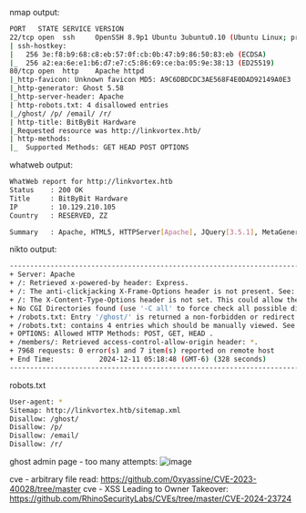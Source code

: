 nmap output:
```bash
PORT   STATE SERVICE VERSION
22/tcp open  ssh     OpenSSH 8.9p1 Ubuntu 3ubuntu0.10 (Ubuntu Linux; protocol 2.0)
| ssh-hostkey: 
|   256 3e:f8:b9:68:c8:eb:57:0f:cb:0b:47:b9:86:50:83:eb (ECDSA)
|_  256 a2:ea:6e:e1:b6:d7:e7:c5:86:69:ce:ba:05:9e:38:13 (ED25519)
80/tcp open  http    Apache httpd
|_http-favicon: Unknown favicon MD5: A9C6DBDCDC3AE568F4E0DAD92149A0E3
|_http-generator: Ghost 5.58
|_http-server-header: Apache
| http-robots.txt: 4 disallowed entries 
|_/ghost/ /p/ /email/ /r/
| http-title: BitByBit Hardware
|_Requested resource was http://linkvortex.htb/
| http-methods: 
|_  Supported Methods: GET HEAD POST OPTIONS
```

whatweb output:
```bash
WhatWeb report for http://linkvortex.htb
Status    : 200 OK
Title     : BitByBit Hardware
IP        : 10.129.210.105
Country   : RESERVED, ZZ

Summary   : Apache, HTML5, HTTPServer[Apache], JQuery[3.5.1], MetaGenerator[Ghost 5.58], Open-Graph-Protocol[website], PoweredBy[Ghost,a], Script[application/ld+json], X-Powered-By[Express], X-UA-Compatible[IE=edge]
```

nikto output:
```bash
---------------------------------------------------------------------------
+ Server: Apache
+ /: Retrieved x-powered-by header: Express.
+ /: The anti-clickjacking X-Frame-Options header is not present. See: https://developer.mozilla.org/en-US/docs/Web/HTTP/Headers/X-Frame-Options
+ /: The X-Content-Type-Options header is not set. This could allow the user agent to render the content of the site in a different fashion to the MIME type. See: https://www.netsparker.com/web-vulnerability-scanner/vulnerabilities/missing-content-type-header/
+ No CGI Directories found (use '-C all' to force check all possible dirs)
+ /robots.txt: Entry '/ghost/' is returned a non-forbidden or redirect HTTP code (200). See: https://portswigger.net/kb/issues/00600600_robots-txt-file
+ /robots.txt: contains 4 entries which should be manually viewed. See: https://developer.mozilla.org/en-US/docs/Glossary/Robots.txt
+ OPTIONS: Allowed HTTP Methods: POST, GET, HEAD .
+ /members/: Retrieved access-control-allow-origin header: *.
+ 7968 requests: 0 error(s) and 7 item(s) reported on remote host
+ End Time:           2024-12-11 05:18:48 (GMT-6) (328 seconds)
---------------------------------------------------------------------------
```

robots.txt
```bash
User-agent: *
Sitemap: http://linkvortex.htb/sitemap.xml
Disallow: /ghost/
Disallow: /p/
Disallow: /email/
Disallow: /r/
```

ghost admin page - too many attempts:
![image](https://github.com/user-attachments/assets/bd535fca-c310-448f-987a-face135d11b3)

cve - arbitrary file read: https://github.com/0xyassine/CVE-2023-40028/tree/master
cve - XSS Leading to Owner Takeover: https://github.com/RhinoSecurityLabs/CVEs/tree/master/CVE-2024-23724
